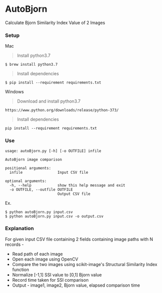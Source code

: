 # AutoBjorn
Calculate Bjorn Similarity Index Value of 2 Images

### Setup

Mac
> Install python3.7

```shell
$ brew install python3.7
```
> Install dependencies
```
$ pip install --requirement requirements.txt
```

Windows
> Download and install python3.7
```
https://www.python.org/downloads/release/python-373/
```
> Install dependencies
```
pip install --requirement requirements.txt
```

### Use
```
usage: autoBjorn.py [-h] [-o OUTFILE] infile

AutoBjorn image comparison

positional arguments:
  infile                Input CSV file

optional arguments:
  -h, --help            show this help message and exit
  -o OUTFILE, --outfile OUTFILE
                        Output CSV file
```
Ex.
```
$ python autoBjorn.py input.csv
$ python autoBjorn.py input.csv -o output.csv
```


### Explanation

For given input CSV file containing 2 fields containing image paths with N records - 
- Read path of each image
- Open each image using OpenCV
- Compare the two images using scikit-image's Structural Similarity Index function
- Normalize [-1,1] SSI value to [0,1] Bjorn value
- Record time taken for SSI comparison
- Output - image1, image2, Bjorn value, elapsed comparison time

